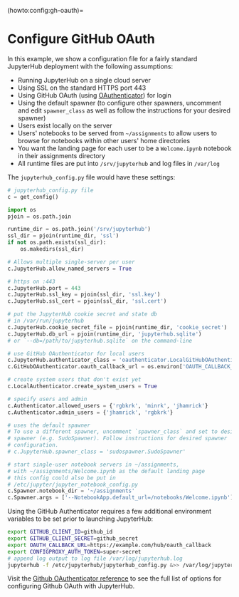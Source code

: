 (howto:config:gh-oauth)=

# Configure GitHub OAuth

In this example, we show a configuration file for a fairly standard JupyterHub
deployment with the following assumptions:

- Running JupyterHub on a single cloud server
- Using SSL on the standard HTTPS port 443
- Using GitHub OAuth (using [OAuthenticator](https://oauthenticator.readthedocs.io/en/latest)) for login
- Using the default spawner (to configure other spawners, uncomment and edit
  `spawner_class` as well as follow the instructions for your desired spawner)
- Users exist locally on the server
- Users' notebooks to be served from `~/assignments` to allow users to browse
  for notebooks within other users' home directories
- You want the landing page for each user to be a `Welcome.ipynb` notebook in
  their assignments directory
- All runtime files are put into `/srv/jupyterhub` and log files in `/var/log`

The `jupyterhub_config.py` file would have these settings:

```python
# jupyterhub_config.py file
c = get_config()

import os
pjoin = os.path.join

runtime_dir = os.path.join('/srv/jupyterhub')
ssl_dir = pjoin(runtime_dir, 'ssl')
if not os.path.exists(ssl_dir):
    os.makedirs(ssl_dir)

# Allows multiple single-server per user
c.JupyterHub.allow_named_servers = True

# https on :443
c.JupyterHub.port = 443
c.JupyterHub.ssl_key = pjoin(ssl_dir, 'ssl.key')
c.JupyterHub.ssl_cert = pjoin(ssl_dir, 'ssl.cert')

# put the JupyterHub cookie secret and state db
# in /var/run/jupyterhub
c.JupyterHub.cookie_secret_file = pjoin(runtime_dir, 'cookie_secret')
c.JupyterHub.db_url = pjoin(runtime_dir, 'jupyterhub.sqlite')
# or `--db=/path/to/jupyterhub.sqlite` on the command-line

# use GitHub OAuthenticator for local users
c.JupyterHub.authenticator_class = 'oauthenticator.LocalGitHubOAuthenticator'
c.GitHubOAuthenticator.oauth_callback_url = os.environ['OAUTH_CALLBACK_URL']

# create system users that don't exist yet
c.LocalAuthenticator.create_system_users = True

# specify users and admin
c.Authenticator.allowed_users = {'rgbkrk', 'minrk', 'jhamrick'}
c.Authenticator.admin_users = {'jhamrick', 'rgbkrk'}

# uses the default spawner
# To use a different spawner, uncomment `spawner_class` and set to desired
# spawner (e.g. SudoSpawner). Follow instructions for desired spawner
# configuration.
# c.JupyterHub.spawner_class = 'sudospawner.SudoSpawner'

# start single-user notebook servers in ~/assignments,
# with ~/assignments/Welcome.ipynb as the default landing page
# this config could also be put in
# /etc/jupyter/jupyter_notebook_config.py
c.Spawner.notebook_dir = '~/assignments'
c.Spawner.args = ['--NotebookApp.default_url=/notebooks/Welcome.ipynb']
```

Using the GitHub Authenticator requires a few additional
environment variables to be set prior to launching JupyterHub:

```bash
export GITHUB_CLIENT_ID=github_id
export GITHUB_CLIENT_SECRET=github_secret
export OAUTH_CALLBACK_URL=https://example.com/hub/oauth_callback
export CONFIGPROXY_AUTH_TOKEN=super-secret
# append log output to log file /var/log/jupyterhub.log
jupyterhub -f /etc/jupyterhub/jupyterhub_config.py &>> /var/log/jupyterhub.log
```

Visit the [Github OAuthenticator reference](https://oauthenticator.readthedocs.io/en/latest/api/gen/oauthenticator.github.html) to see the full list of options for configuring Github OAuth with JupyterHub.
